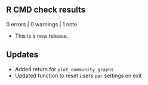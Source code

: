 ## R CMD check results

0 errors | 0 warnings | 1 note

* This is a new release.

## Updates

* Added return for `plot_community_graphs`
* Updated function to reset users `par` settings on exit
